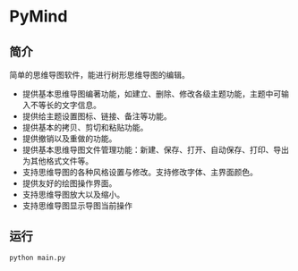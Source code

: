 # PyMind

## 简介

简单的思维导图软件，能进行树形思维导图的编辑。



- 提供基本思维导图编著功能，如建立、删除、修改各级主题功能，主题中可输入不等长的文字信息。
- 提供给主题设置图标、链接、备注等功能。
- 提供基本的拷贝、剪切和粘贴功能。
- 提供撤销以及重做的功能。
- 提供基本思维导图文件管理功能：新建、保存、打开、自动保存、打印、导出为其他格式文件等。
- 支持思维导图的各种风格设置与修改。支持修改字体、主界面颜色。
- 提供友好的绘图操作界面。
- 支持思维导图放大以及缩小。
- 支持思维导图显示导图当前操作



## 运行

```
python main.py
```





